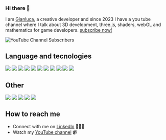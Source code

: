 ### Hi there 👋

I am [Gianluca](https://www.youtube.com/@gianlucalomarco), a creative developer and since 2023 I have a you tube channel where I talk about 3D development, three.js, shaders, webGL and mathematics for game developers. 
[subscribe now!](https://www.youtube.com/@gianlucalomarco?sub_confirmation=1) 
<p>
  <img alt="YouTube Channel Subscribers" src="https://img.shields.io/youtube/channel/subscribers/UCANHM643NsZGwuYvUcyN-yQ">
</p>

## Language and tecnologies
<img src="https://img.shields.io/badge/-GLSL-000000?logo=webGL&logoColor=white&style=for-the-badge"> <img src="https://img.shields.io/badge/JavaScript-EFD81D?style=for-the-badge&logo=javascript&logoColor=black" />
<img src="https://img.shields.io/badge/Next.js-000000?style=for-the-badge&logo=nextdotjs&logoColor=white" />
<img src="https://img.shields.io/badge/Node.js-43853D?style=for-the-badge&logo=nodedotjs&logoColor=white" />
<img src="https://img.shields.io/badge/-React.Js-61DAFB?logo=react&logoColor=black&style=for-the-badge">
<img src="https://img.shields.io/badge/-Tailwind-38BDF8?logo=tailwind-css&logoColor=black&style=for-the-badge">
<img src="https://img.shields.io/badge/-Three.js-000000?logo=three.js&logoColor=white&style=for-the-badge">
<img src="https://img.shields.io/badge/-Vite-A94DFE?logo=vite&logoColor=white&style=for-the-badge">
<img src="https://img.shields.io/badge/-Vue-42b883?logo=vuedotjs&logoColor=white&style=for-the-badge">
<img src="https://img.shields.io/badge/-Webpack-5299C8?logo=webpack&logoColor=white&style=for-the-badge">
<img src="https://img.shields.io/badge/-Wordpress-000000?logo=wordpress&logoColor=white&style=for-the-badge">

## Other

<img src="https://img.shields.io/badge/-Firebase-1A73E8?logo=firebase&logoColor=FFCC30&style=for-the-badge"> <img src="https://img.shields.io/badge/-Laravel-FF2D20?logo=laravel&logoColor=black&style=for-the-badge"> <img src="https://img.shields.io/badge/-MongoDB-13AA52?logo=mongodb&logoColor=white&style=for-the-badge">
<img src="https://img.shields.io/badge/-MySQL-F29111?logo=mysql&logoColor=white&style=for-the-badge"> <img src="https://img.shields.io/badge/-GraphQL-DE33A6?logo=graphql&logoColor=white&style=for-the-badge">


## How to reach me
- Connect with me on [LinkedIn](https://www.linkedin.com/in/gianluca-lomarco-2a496b5b/) 👨🏻‍💻
- Watch my [YouTube channel](https://www.youtube.com/@gianlucalomarco) 📹


<!--
**rock-biter/rock-biter** is a ✨ _special_ ✨ repository because its `README.md` (this file) appears on your GitHub profile.

Here are some ideas to get you started:

- 🔭 I’m currently working on ...
- 🌱 I’m currently learning ...
- 👯 I’m looking to collaborate on ...
- 🤔 I’m looking for help with ...
- 💬 Ask me about ...
- 📫 How to reach me: ...
- 😄 Pronouns: ...
- ⚡ Fun fact: ...
-->
